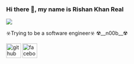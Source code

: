 ### Hi there 👋, my name is Rishan Khan Real
![](https://scontent.fcgp17-1.fna.fbcdn.net/v/t39.30808-6/274713347_339201304802949_418328407978880750_n.jpg?_nc_cat=104&ccb=1-5&_nc_sid=09cbfe&_nc_eui2=AeEKdyRc_uIRKuFSFn7DrU-2HyIZwcCxKqcfIhnBwLEqpxlOTDsyH5hEgoveZFEZpxOtvFtd5Lqg-Dftmi1BcENa&_nc_ohc=0rpnRBfCwxQAX8qXuME&_nc_ht=scontent.fcgp17-1.fna&oh=00_AT-daZ1BLAvoTWdOjqDfrvMFithNqhmGsQuHgdoH5giiuA&oe=6247BCE7)

☣️Trying to be a software engineer☣️
☢️__n00b__☢️



[<img src='https://cdn.jsdelivr.net/npm/simple-icons@3.0.1/icons/github.svg' alt='github' height='40'>](https://github.com/rishankhan)  [<img src='https://cdn.jsdelivr.net/npm/simple-icons@3.0.1/icons/facebook.svg' alt='facebook' height='40'>](https://www.facebook.com/normal.user.30)  



